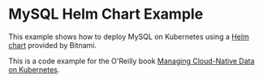 # MySQL Helm Chart Example 

This example shows how to deploy MySQL on Kubernetes using a [Helm chart](https://github.com/bitnami/charts/tree/master/bitnami/mysql/) provided by Bitnami.

This is a code example for the O'Reilly book [Managing Cloud-Native Data on Kubernetes](https://learning.oreilly.com/library/view/managing-cloud-native/9781098111380/).
